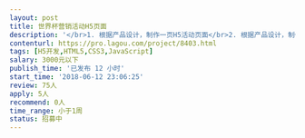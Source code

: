 ```yaml
---                
layout: post       
title: 世界杯营销活动H5页面           
description: '</br>1. 根据产品设计，制作一页H5活动页面</br>2. 根据产品设计，制作APP内嵌的三页H5页面(页面结构稍复杂)</br>3. 完成后按产品需求做必要的布局调整</br>4. 只实现静态页面效果(个别页面内滑动控件使用现成的js)</br>5. 适配主流安卓+iOS屏幕</br>6. HTML+CSS代码风格良好、结构合理，便于开发工程师实现程序</br>'     
contenturl: https://pro.lagou.com/project/8403.html      
tags: [H5开发,HTML5,CSS3,JavaScript]            
salary: 3000元以下          
publish_time: '已发布 12 小时'         
start_time: '2018-06-12 23:06:25'           
review: 75人                   
apply: 5人                   
recommend: 0人                   
time_range: 小于1周              
status: 招募中                  
---                 
```

